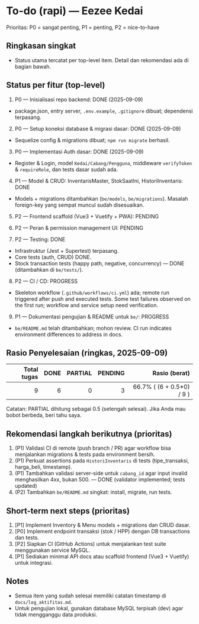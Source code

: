 # To-do (rapi) — Eezee Kedai

Prioritas: P0 = sangat penting, P1 = penting, P2 = nice-to-have

## Ringkasan singkat

- Status utama tercatat per top-level item. Detail dan rekomendasi ada di bagian bawah.

## Status per fitur (top-level)

1. P0 — Inisialisasi repo backend: DONE (2025-09-09)
  - package.json, entry server, `.env.example`, `.gitignore` dibuat; dependensi terpasang.

2. P0 — Setup koneksi database & migrasi dasar: DONE (2025-09-09)
  - Sequelize config & migrations dibuat; `npm run migrate` berhasil.

3. P0 — Implementasi Auth dasar: DONE (2025-09-09)
  - Register & Login, model `Kedai/Cabang/Pengguna`, middleware `verifyToken` & `requireRole`, dan tests dasar sudah ada.

4. P1 — Model & CRUD: InventarisMaster, StokSaatIni, HistoriInventaris: DONE
  - Models + migrations ditambahkan (`be/models`, `be/migrations`). Masalah foreign-key yang sempat muncul sudah disesuaikan.

5. P2 — Frontend scaffold (Vue3 + Vuetify + PWA): PENDING

6. P2 — Peran & permission management UI: PENDING

7. P2 — Testing: DONE
  - Infrastruktur (Jest + Supertest) terpasang.
  - Core tests (auth, CRUD) DONE.
  - Stock transaction tests (happy path, negative, concurrency) — DONE (ditambahkan di `be/tests/`).

8. P2 — CI / CD: PROGRESS
  - Skeleton workflow (`.github/workflows/ci.yml`) ada; remote run triggered after push and executed tests. Some test failures observed on the first run; workflow and service setup need verification.

9. P1 — Dokumentasi pengujian & README untuk `be/`: PROGRESS
  - `be/README.md` telah ditambahkan; mohon review. CI run indicates environment differences to address in docs.

## Rasio Penyelesaian (ringkas, 2025-09-09)

| Total tugas | DONE | PARTIAL | PENDING | Rasio (berat) |
|---:|---:|---:|---:|---:|
| 9 | 6 | 0 | 3 | 66.7% ( (6 + 0.5*0) / 9 ) |

Catatan: PARTIAL dihitung sebagai 0.5 (setengah selesai). Jika Anda mau bobot berbeda, beri tahu saya.

## Rekomendasi langkah berikutnya (prioritas)

1. (P1) Validasi CI di remote (push branch / PR) agar workflow bisa menjalankan migrations & tests pada environment bersih.
2. (P1) Perkuat assertions pada `HistoriInventaris` di tests (tipe_transaksi, harga_beli, timestamp).
3. (P1) Tambahkan validasi server-side untuk `cabang_id` agar input invalid menghasilkan 4xx, bukan 500. — DONE (validator implemented; tests updated)
4. (P2) Tambahkan `be/README.md` singkat: install, migrate, run tests.

## Short-term next steps (prioritas)

1. [P1] Implement Inventory & Menu models + migrations dan CRUD dasar.
2. [P0] Implement endpoint transaksi (stok / HPP) dengan DB transactions dan tests.
3. [P2] Siapkan CI (GitHub Actions) untuk menjalankan test suite menggunakan service MySQL.
4. [P1] Sediakan minimal API docs atau scaffold frontend (Vue3 + Vuetify) untuk integrasi.

## Notes

- Semua item yang sudah selesai memiliki catatan timestamp di `docs/log_aktifitas.md`.
- Untuk pengujian lokal, gunakan database MySQL terpisah (dev) agar tidak mengganggu data produksi.


